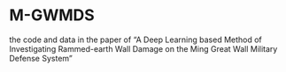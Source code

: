# M-GWMDS
the code and data in the paper of  “A Deep Learning based Method of Investigating Rammed-earth Wall Damage on the Ming Great Wall Military Defense System”
